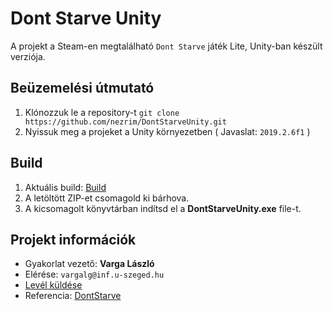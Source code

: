 # Dont Starve Unity

A projekt a Steam-en megtalálható ```Dont Starve``` játék Lite, Unity-ban készült verziója.

## Beüzemelési útmutató
1. Klónozzuk le a repository-t ```git clone https://github.com/nezrim/DontStarveUnity.git```
2. Nyissuk meg a projeket a Unity környezetben ( Javaslat: ```2019.2.6f1``` )

## Build
1. Aktuális build: [Build](https://www.dropbox.com/s/m6pqocjdzjzozxc/DontStarveUnity_Beta.zip?dl=1)
2. A letöltött ZIP-et csomagold ki bárhova.
3. A kicsomagolt könyvtárban indítsd el a **DontStarveUnity.exe** file-t.

## Projekt információk

- Gyakorlat vezető: **Varga László**
- Elérése: ```vargalg@inf.u-szeged.hu```
- [Levél küldése](mailto:vargalg@inf.u-szeged.hu)
- Referencia: [DontStarve](https://store.steampowered.com/app/219740/Dont_Starve/)
